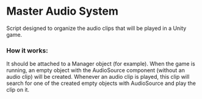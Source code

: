 # Master Audio System
Script designed to organize the audio clips that will be played in a Unity game.

### **How it works:**
It should be attached to a Manager object (for example). When the game is running, an empty object with the AudioSource component (without an audio clip) will be created. Whenever an audio clip is played, this clip will search for one of the created empty objects with AudioSource and play the clip on it.
